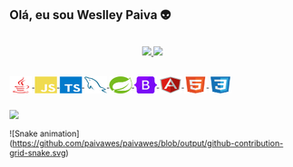 <h2>Olá, eu sou Weslley Paiva 👽</h2> 


<div align="center"><br>
  <a href="https://github.com/paivawes">
  <img height="180em" src="https://github-readme-stats.vercel.app/api?username=paivawes&show_icons=true&theme=chartreuse-dark&include_all_commits=true&count_private=true"/>
  <img height="180em" src="https://github-readme-stats.vercel.app/api/top-langs/?username=paivawes&layout=compact&langs_count=7&theme=chartreuse-dark"/>
</div>
  <br>
<div style="display: inline_block"><br>
  <img align="center" alt="wes-java" height="30" width="40" src="https://github.com/devicons/devicon/blob/master/icons/java/java-plain.svg">
  <img align="center" alt="wes-js" height="30" width="40" src="https://github.com/devicons/devicon/blob/master/icons/javascript/javascript-plain.svg">
  <img align="center" alt="wes-ts" height="30" width="40" src="https://github.com/devicons/devicon/blob/master/icons/typescript/typescript-plain.svg">
  <img align="center" alt="wes-mysql" height="30" width="40" src="https://github.com/devicons/devicon/blob/master/icons/mysql/mysql-plain.svg">
  <img align="center" alt="wes-spring" height="30" width="40" src="https://github.com/devicons/devicon/blob/master/icons/spring/spring-original.svg">
  <img align="center" alt="wes-bootstrap" height="30" width="40" src="https://github.com/devicons/devicon/blob/master/icons/bootstrap/bootstrap-original.svg">
  <img align="center" alt="wes-angular" height="30" width="40" src="https://github.com/devicons/devicon/blob/master/icons/angularjs/angularjs-original.svg">
  <img align="center" alt="wes-HTML" height="30" width="40" src="https://raw.githubusercontent.com/devicons/devicon/master/icons/html5/html5-original.svg">
  <img align="center" alt="wes-CSS" height="30" width="40" src="https://raw.githubusercontent.com/devicons/devicon/master/icons/css3/css3-original.svg">
  
 </div> 
  
##

<div>
  <a href="https://www.linkedin.com/in/paivawes/" target="_blank"> <img src="https://img.shields.io/badge/LinkedIn-0077B5?style=for-the-badge&logo=linkedin&logoColor=white"></a>
  <a href"" target="_blank"> <img scr"https://img.shields.io/badge/Telegram-2CA5E0?style=for-the-badge&logo=telegram&logoColor=white"> </a>
</div>

![Snake animation] (https://github.com/paivawes/paivawes/blob/output/github-contribution-grid-snake.svg)
 



